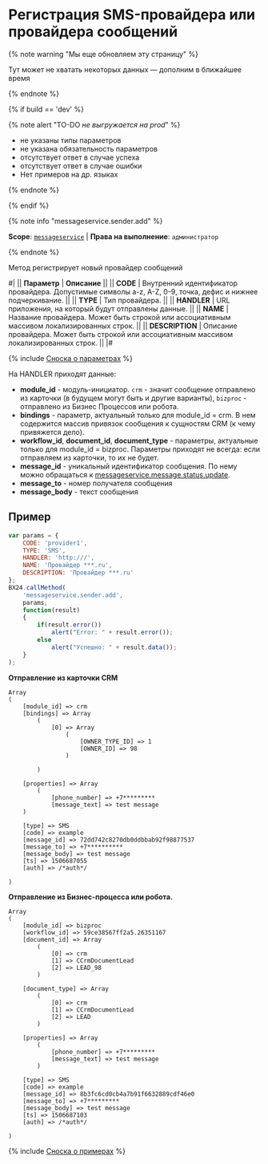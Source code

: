 # Регистрация SMS-провайдера или провайдера сообщений

{% note warning "Мы еще обновляем эту страницу" %}

Тут может не хватать некоторых данных — дополним в ближайшее время

{% endnote %}

{% if build == 'dev' %}

{% note alert "TO-DO _не выгружается на prod_" %}

- не указаны типы параметров
- не указана обязательность параметров
- отсутствует ответ в случае успеха
- отсутствует ответ в случае ошибки
- Нет примеров на др. языках

{% endnote %}

{% endif %}

{% note info "messageservice.sender.add" %}

**Scope**: [`messageservice`](../scopes/permissions.md) | **Права на выполнение**: `администратор`

{% endnote %}

Метод регистрирует новый провайдер сообщений

#|
|| **Параметр** | **Описание** ||
|| **CODE** | Внутренний идентификатор провайдера. Допустимые символы a-z, A-Z, 0-9, точка, дефис и нижнее подчеркивание. ||
|| **TYPE** | Тип провайдера. ||
|| **HANDLER** | URL приложения, на который будут отправлены данные. ||
|| **NAME** | Название провайдера. Может быть строкой или ассоциативным массивом локализированных строк. ||
|| **DESCRIPTION** | Описание провайдера. Может быть строкой или ассоциативным массивом локализированных строк. ||
|#

{% include [Сноска о параметрах](../../_includes/required.md) %}


На HANDLER приходят данные:

- **module_id** - модуль-инициатор. `crm` - значит сообщение отправлено из карточки (в будущем могут быть и другие варианты), `bizproc` - отправлено из Бизнес Процессов или робота.
- **bindings** - параметр, актуальный только для module_id = crm. В нем содержится массив привязок сообщения к сущностям CRM (к чему привяжется дело).
- **workflow_id**, **document_id**, **document_type** - параметры, актуальные только для module_id = bizproc. Параметры приходят не всегда: если отправляем из карточки, то их не будет.
- **message_id** - уникальный идентификатор сообщения. По нему можно обращаться к [messageservice.message.status.update](messageservice-message-status-update.md).
- **message_to** - номер получателя сообщения
- **message_body** - текст сообщения

## Пример

```js
var params = {
    CODE: 'provider1',
    TYPE: 'SMS',
    HANDLER: 'http:///',
    NAME: 'Провайдер ***.ru',
    DESCRIPTION: 'Провайдер ***.ru'
};
BX24.callMethod(
    'messageservice.sender.add',
    params,
    function(result)
    {
        if(result.error())
            alert("Error: " + result.error());
        else
            alert("Успешно: " + result.data());
    }
);
```

**Отправление из карточки CRM**

```plaintext
Array
(
    [module_id] => crm
    [bindings] => Array
        (
            [0] => Array
                (
                    [OWNER_TYPE_ID] => 1
                    [OWNER_ID] => 98
                )

        )

    [properties] => Array
        (
            [phone_number] => +7*********
            [message_text] => test message
    )

    [type] => SMS
    [code] => example
    [message_id] => 72dd742c8270db0ddbbab92f98877537
    [message_to] => +7**********
    [message_body] => test message
    [ts] => 1506687055
    [auth] => /*auth*/

)
```

**Отправление из Бизнес-процесса или робота.**

```plaintext
Array
(
    [module_id] => bizproc
    [workflow_id] => 59ce38567ff2a5.26351167
    [document_id] => Array
        (
            [0] => crm
            [1] => CCrmDocumentLead
            [2] => LEAD_98
        )

    [document_type] => Array
        (
            [0] => crm
            [1] => CCrmDocumentLead
            [2] => LEAD
        )

    [properties] => Array
        (
            [phone_number] => +7*********
            [message_text] => test message
        )

    [type] => SMS
    [code] => example
    [message_id] => 8b3fc6cd0cb4a7b91f6632889cdf46e0
    [message_to] => +7*********
    [message_body] => test message
    [ts] => 1506687103
    [auth] => /*auth*/

)
```
{% include [Сноска о примерах](../../_includes/examples.md) %}